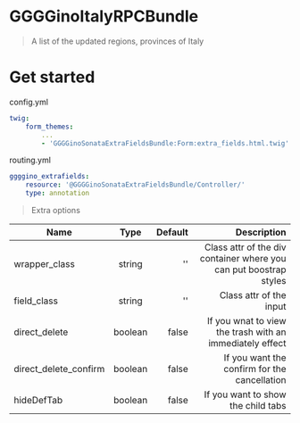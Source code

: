 # GGGGinoItalyRPCBundle

> A list of the updated regions, provinces of Italy

# Get started

config.yml
```yml
twig:
    form_themes:
        ...
        - 'GGGGinoSonataExtraFieldsBundle:Form:extra_fields.html.twig'
```

routing.yml
```yml
ggggino_extrafields:
    resource: '@GGGGinoSonataExtraFieldsBundle/Controller/'
    type: annotation
```

> Extra options

| Name          | Type          | Default  | Description  |
| ------------- |:-------------:| --------:| ------------:|
| wrapper_class | string        | ''       | Class attr of the div container where you can put boostrap styles |
| field_class   | string        | ''       | Class attr of the input |
| direct_delete | boolean       | false    | If you wnat to view the trash with an immediately effect |
| direct_delete_confirm | boolean       | false    | If you want the confirm for the cancellation |
| hideDefTab | boolean       | false    | If you want to show the child tabs |
